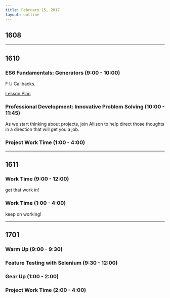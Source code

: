 ```yaml
---
title: February 15, 2017
layout: outline
---
```


## 1608
--------------------------------------------

## 1610

### ES6 Fundamentals: Generators (9:00 - 10:00)
F U Callbacks.  

[Lesson Plan](http://frontend.turing.io/lessons/es6-generators.html)  

### Professional Development: Innovative Problem Solving (10:00 - 11:45)
As we start thinking about projects, join Allison to help direct those thoughts in a direction that will get you a job.

### Project Work Time (1:00 - 4:00)
--------------------------------------------

## 1611

### Work Time (9:00 - 12:00)

get that work in!

### Work Time (1:00 - 4:00)

keep on working!

--------------------------------------------
## 1701

### Warm Up (9:00 - 9:30)

### Feature Testing with Selenium (9:30 - 12:00)

### Gear Up (1:00 - 2:00)

### Project Work Time (2:00 - 4:00)
